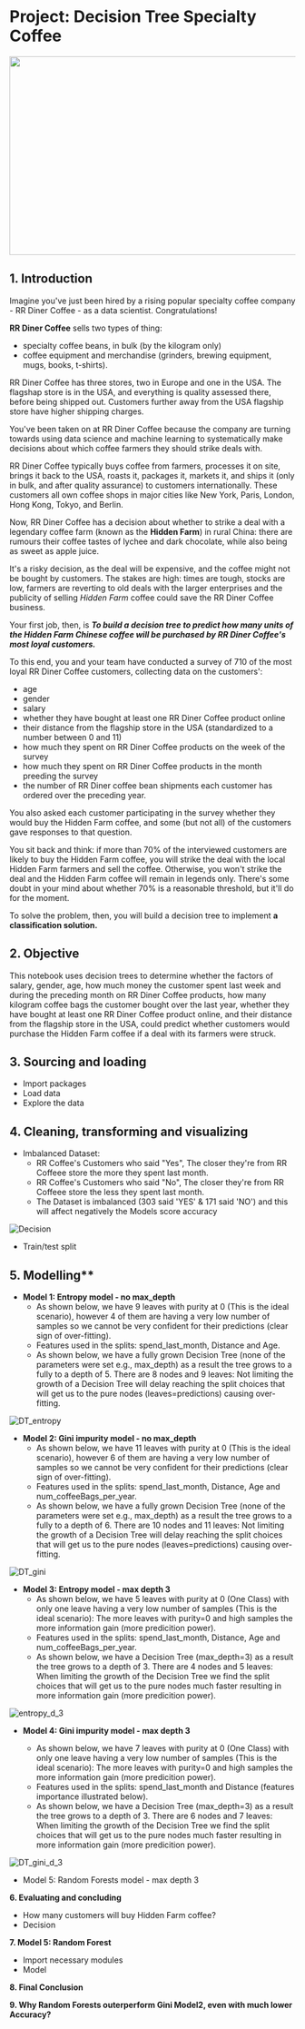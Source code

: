 # Project: Decision Tree Specialty Coffee

<p align="center">
  <img width="750" height="350" src="https://user-images.githubusercontent.com/67468718/105829430-37fde600-5f79-11eb-8604-257cb2988a07.JPG">
</p>

## 1. Introduction

Imagine you've just been hired by a rising popular specialty coffee company - RR Diner Coffee - as a data scientist. Congratulations!

**RR Diner Coffee** sells two types of thing:
- specialty coffee beans, in bulk (by the kilogram only) 
- coffee equipment and merchandise (grinders, brewing equipment, mugs, books, t-shirts).

RR Diner Coffee has three stores, two in Europe and one in the USA. The flagshap store is in the USA, and everything is quality assessed there, before being shipped out. Customers further away from the USA flagship store have higher shipping charges. 

You've been taken on at RR Diner Coffee because the company are turning towards using data science and machine learning to systematically make decisions about which coffee farmers they should strike deals with. 

RR Diner Coffee typically buys coffee from farmers, processes it on site, brings it back to the USA, roasts it, packages it, markets it, and ships it (only in bulk, and after quality assurance) to customers internationally. These customers all own coffee shops in major cities like New York, Paris, London, Hong Kong, Tokyo, and Berlin. 

Now, RR Diner Coffee has a decision about whether to strike a deal with a legendary coffee farm (known as the **Hidden Farm**) in rural China: there are rumours their coffee tastes of lychee and dark chocolate, while also being as sweet as apple juice. 

It's a risky decision, as the deal will be expensive, and the coffee might not be bought by customers. The stakes are high: times are tough, stocks are low, farmers are reverting to old deals with the larger enterprises and the publicity of selling *Hidden Farm* coffee could save the RR Diner Coffee business. 

Your first job, then, is ***To build a decision tree to predict how many units of the Hidden Farm Chinese coffee will be purchased by RR Diner Coffee's most loyal customers.*** 

To this end, you and your team have conducted a survey of 710 of the most loyal RR Diner Coffee customers, collecting data on the customers':
- age
- gender 
- salary 
- whether they have bought at least one RR Diner Coffee product online
- their distance from the flagship store in the USA (standardized to a number between 0 and 11) 
- how much they spent on RR Diner Coffee products on the week of the survey 
- how much they spent on RR Diner Coffee products in the month preeding the survey
- the number of RR Diner coffee bean shipments each customer has ordered over the preceding year. 

You also asked each customer participating in the survey whether they would buy the Hidden Farm coffee, and some (but not all) of the customers gave responses to that question. 

You sit back and think: if more than 70% of the interviewed customers are likely to buy the Hidden Farm coffee, you will strike the deal with the local Hidden Farm farmers and sell the coffee. Otherwise, you won't strike the deal and the Hidden Farm coffee will remain in legends only. There's some doubt in your mind about whether 70% is a reasonable threshold, but it'll do for the moment. 

To solve the problem, then, you will build a decision tree to implement **a classification solution.**


## 2. Objective

This notebook uses decision trees to determine whether the factors of salary, gender, age, how much money the customer spent last week and during the preceding month on RR Diner Coffee products, how many kilogram coffee bags the customer bought over the last year, whether they have bought at least one RR Diner Coffee product online, and their distance from the flagship store in the USA, could predict whether customers would purchase the Hidden Farm coffee if a deal with its farmers were struck. 

## 3. Sourcing and loading
- Import packages
- Load data
- Explore the data
 
## 4. Cleaning, transforming and visualizing
- Imbalanced Dataset:
  - RR Coffee's Customers who said "Yes", The closer they're from RR Coffeee store the more they spent last month.
  - RR Coffee's Customers who said "No", The closer they're from RR Coffeee store the less they spent last month.
  - The Dataset is imbalanced (303 said 'YES' & 171 said 'NO') and this will affect negatively the Models score accuracy

![Decision](https://user-images.githubusercontent.com/67468718/106380149-33647380-6365-11eb-911c-48f8b8a6e01c.JPG)

- Train/test split  
  
## 5. Modelling** 
- **Model 1: Entropy model - no max_depth** 
  - As shown below, we have 9 leaves with purity at 0 (This is the ideal scenario), however 4 of them are having a very low number of samples so we cannot be very confident for their predictions (clear sign of over-fitting).
  - Features used in the splits: spend_last_month, Distance and Age.
  - As shown below, we have a fully grown Decision Tree (none of the parameters were set e.g., max_depth) as a result the tree grows to a fully to a depth of 5. There are 8 nodes and 9 leaves: Not limiting the growth of a Decision Tree will delay reaching the split choices that will get us to the pure nodes (leaves=predictions) causing over-fitting.

![DT_entropy](https://user-images.githubusercontent.com/67468718/106380151-33fd0a00-6365-11eb-8069-18886dc9198b.png)

- **Model 2: Gini impurity model - no max_depth** 
  - As shown below, we have 11 leaves with purity at 0 (This is the ideal scenario), however 6 of them are having a very low number of samples so we cannot be very confident for their predictions (clear sign of over-fitting).
  - Features used in the splits: spend_last_month, Distance, Age and num_coffeeBags_per_year.
  - As shown below, we have a fully grown Decision Tree (none of the parameters were set e.g., max_depth) as a result the tree grows to a fully to a depth of 6. There are 10 nodes and 11 leaves: Not limiting the growth of a Decision Tree will delay reaching the split choices that will get us to the pure nodes (leaves=predictions) causing over-fitting.
  
![DT_gini](https://user-images.githubusercontent.com/67468718/106380152-3495a080-6365-11eb-83d3-a7a323756049.png)

- **Model 3: Entropy model - max depth 3**
  - As shown below, we have 5 leaves with purity at 0 (One Class) with only one leave having a very low number of samples (This is the ideal scenario): The more leaves with purity=0 and high samples the more information gain (more predicition power).
  - Features used in the splits: spend_last_month, Distance, Age and num_coffeeBags_per_year.
  - As shown below, we have a Decision Tree (max_depth=3) as a result the tree grows to a depth of 3. There are 4 nodes and 5 leaves: When limiting the growth of the Decision Tree we find the split choices that will get us to the pure nodes much faster resulting in more information gain (more predicition power).

![entropy_d_3](https://user-images.githubusercontent.com/67468718/106380154-352e3700-6365-11eb-9b0b-677b3b21baed.png)

- **Model 4: Gini impurity model - max depth 3**

  - As shown below, we have 7 leaves with purity at 0 (One Class) with only one leave having a very low number of samples (This is the ideal scenario): The more leaves with purity=0 and high samples the more information gain (more predicition power).
  - Features used in the splits: spend_last_month and Distance (features importance illustrated below).
  - As shown below, we have a Decision Tree (max_depth=3) as a result the tree grows to a depth of 3. There are 6 nodes and 7 leaves: When limiting the growth of the Decision Tree we find the split choices that will get us to the pure nodes much faster resulting in more information gain (more predicition power).

![DT_gini_d_3](https://user-images.githubusercontent.com/67468718/106380153-3495a080-6365-11eb-8097-572b6d44b2e9.png)

- Model 5: Random Forests model - max depth 3

**6. Evaluating and concluding** 
- How many customers will buy Hidden Farm coffee?
- Decision

**7. Model 5: Random Forest** 
- Import necessary modules
- Model

**8. Final Conclusion** 

**9. Why Random Forests outerperform Gini Model2, even with much lower Accuracy?**
